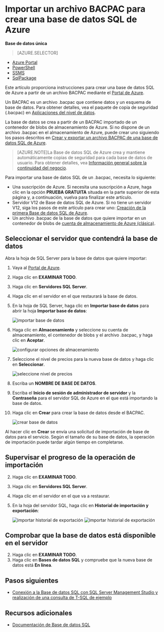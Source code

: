 <properties
	pageTitle="Importar un archivo BACPAC para crear una base de datos SQL de Azure | Microsoft Azure"
	description="Crear una base de datos SQL de Azure importando un archivo BACPAC ya existente."
	services="sql-database"
	documentationCenter=""
	authors="stevestein"
	manager="jeffreyg"
	editor=""/>

<tags
	ms.service="sql-database"
	ms.devlang="NA"
	ms.date="01/20/2016"
	ms.author="sstein"
	ms.workload="data-management"
	ms.topic="article"
	ms.tgt_pltfrm="NA"/>


# Importar un archivo BACPAC para crear una base de datos SQL de Azure


**Base de datos única**

> [AZURE.SELECTOR]
- [Azure Portal](sql-database-import.md)
- [PowerShell](sql-database-import-powershell.md)
- [SSMS](sql-database-cloud-migrate-compatible-import-bacpac-ssms.md)
- [SqlPackage](sql-database-cloud-migrate-compatible-import-bacpac-sqlpackage.md)

Este artículo proporciona instrucciones para crear una base de datos SQL de Azure a partir de un archivo BACPAC mediante el [Portal de Azure](https://portal.azure.com).

Un BACPAC es un archivo .bacpac que contiene datos y un esquema de base de datos. Para obtener detalles, vea el paquete de copia de seguridad (.bacpac) en [Aplicaciones del nivel de datos](https://msdn.microsoft.com/library/ee210546.aspx).

La base de datos se crea a partir de un BACPAC importado de un contenedor de blobs de almacenamiento de Azure. Si no dispone de un archivo .bacpac en el almacenamiento de Azure, puede crear uno siguiendo los pasos descritos en [Crear y exportar un archivo BACPAC de una base de datos SQL de Azure](sql-database-export.md).


> [AZURE.NOTE]La Base de datos SQL de Azure crea y mantiene automáticamente copias de seguridad para cada base de datos de usuario. Para obtener detalles, vea [Información general sobre la continuidad del negocio](sql-database-business-continuity.md).


Para importar una base de datos SQL de un .bacpac, necesita lo siguiente:

- Una suscripción de Azure. Si necesita una suscripción a Azure, haga clic en la opción **PRUEBA GRATUITA** situada en la parte superior de esta página y, a continuación, vuelva para finalizar este artículo.
- Servidor V12 de Base de datos SQL de Azure. Si no tiene un servidor V12, siga los pasos de este artículo para crear uno: [Creación de la primera Base de datos SQL de Azure](sql-database-get-started.md).
- Un archivo .bacpac de la base de datos que quiere importar en un contenedor de blobs de [cuenta de almacenamiento de Azure (clásica)](storage-create-storage-account.md).


## Seleccionar el servidor que contendrá la base de datos

Abra la hoja de SQL Server para la base de datos que quiere importar:

1.	Vaya al [Portal de Azure](https://portal.azure.com).
2.	Haga clic en **EXAMINAR TODO**.
3.	Haga clic en **Servidores SQL Server**.
2.	Haga clic en el servidor en el que restaurará la base de datos.
3.	En la hoja de SQL Server, haga clic en **Importar base de datos** para abrir la hoja **Importar base de datos**:

    ![importar base de datos][1]

1.  Haga clic en **Almacenamiento** y seleccione su cuenta de almacenamiento, el contenedor de blobs y el archivo .bacpac, y haga clic en **Aceptar**.

    ![configurar opciones de almacenamiento][2]

1.  Seleccione el nivel de precios para la nueva base de datos y haga clic en **Seleccionar**.

    ![seleccione nivel de precios][3]

1.  Escriba un **NOMBRE DE BASE DE DATOS**.
2.  Escriba el **Inicio de sesión de administrador de servidor** y la **Contraseña** para el servidor SQL de Azure en el que está importando la base de datos.
1.  Haga clic en **Crear** para crear la base de datos desde el BACPAC.

    ![crear base de datos][4]

Al hacer clic en **Crear** se envía una solicitud de importación de base de datos para el servicio. Según el tamaño de su base de datos, la operación de importación puede tardar algún tiempo en completarse.

## Supervisar el progreso de la operación de importación

2.	Haga clic en **EXAMINAR TODO**.
3.	Haga clic en **Servidores SQL Server**.
2.	Haga clic en el servidor en el que va a restaurar.
3.	En la hoja del servidor SQL, haga clic en **Historial de importación y exportación**:

    ![importar historial de exportación][5] ![importar historial de exportación][6]





## Comprobar que la base de datos está disponible en el servidor

2.	Haga clic en **EXAMINAR TODO**.
3.	Haga clic en **Bases de datos SQL** y compruebe que la nueva base de datos está **En línea**.



## Pasos siguientes

- [Conexión a la Base de datos SQL con SQL Server Management Studio y realización de una consulta de T-SQL de ejemplo](sql-database-connect-query-ssms.md)



## Recursos adicionales

- [Documentación de Base de datos SQL](https://azure.microsoft.com/documentation/services/sql-database/)


<!--Image references-->
[1]: ./media/sql-database-import/import-database.png
[2]: ./media/sql-database-import/storage-options.png
[3]: ./media/sql-database-import/pricing-tier.png
[4]: ./media/sql-database-import/create.png
[5]: ./media/sql-database-import/import-history.png
[6]: ./media/sql-database-import/import-status.png

<!---HONumber=AcomDC_0121_2016-->